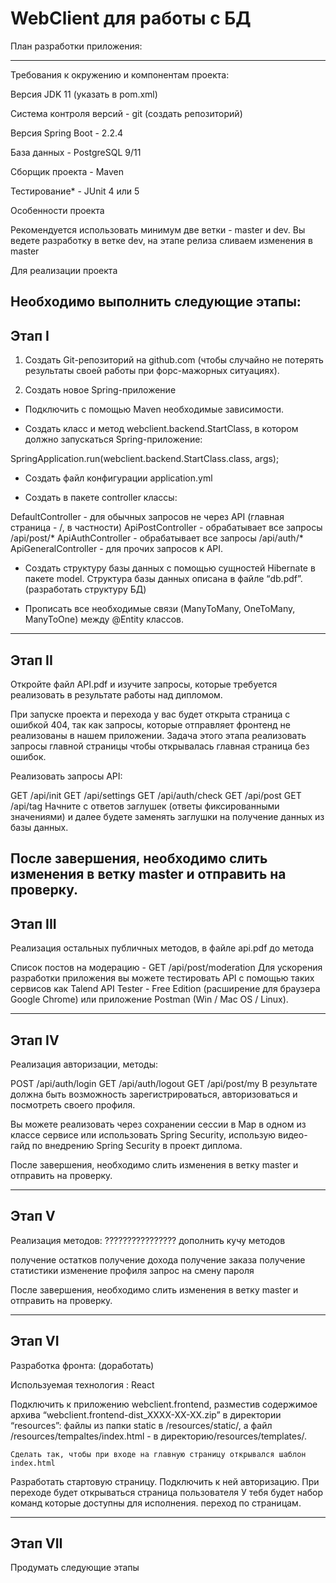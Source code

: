 # WebClient для работы с БД

План разработки приложения:

---------------------------------------------------------------------------------------------------------------------------------------------------------------------------------------------------------------------

Требования к окружению и компонентам проекта:


Версия JDK 11 (указать в pom.xml) 

Система контроля версий - git (создать репозиторий)

Версия Spring Boot - 2.2.4

База данных - PostgreSQL 9/11

Сборщик проекта - Maven

Тестирование* - JUnit 4 или 5


Особенности проекта

Рекомендуется использовать минимум две ветки - master и dev. Вы ведете разработку в ветке dev, на этапе релиза сливаем изменения в master

Для реализации проекта

Необходимо выполнить следующие этапы:
---------------------------------------------------------------------------------------------------------------------------------------------------------------------------------------------------------------------
Этап I
---------------------------------------------------------------------------------------------------------------------------------------------------------------------------------------------------------------------
1. Создать Git-репозиторий на github.com (чтобы случайно не потерять результаты своей работы при форс-мажорных ситуациях).

2. Создать новое Spring-приложение


- Подключить с помощью Maven необходимые зависимости.

- Создать класс и метод webclient.backend.StartClass, в котором должно запускаться Spring-приложение:


SpringApplication.run(webclient.backend.StartClass.class, args);


- Создать файл конфигурации application.yml

- Создать в пакете controller классы:


DefaultController - для обычных запросов не через API (главная страница - /, в частности)
ApiPostController - обрабатывает все запросы /api/post/*
ApiAuthController - обрабатывает все запросы /api/auth/*
ApiGeneralController - для прочих запросов к API.


- Создать структуру базы данных с помощью сущностей Hibernate в пакете model. Структура базы данных описана в файле “db.pdf”. (разработать структуру БД)

- Прописать все необходимые связи (ManyToMany, OneToMany, ManyToOne) между @Entity классов.

---------------------------------------------------------------------------------------------------------------------------------------------------------------------------------------------------------------------
Этап II
---------------------------------------------------------------------------------------------------------------------------------------------------------------------------------------------------------------------
Откройте файл API.pdf и изучите запросы, которые требуется реализовать в результате работы над дипломом.

При запуске проекта и перехода у вас будет открыта страница с ошибкой 404, так как запросы, которые отправляет фронтенд не реализованы в нашем приложении.
Задача этого этапа реализовать запросы главной страницы чтобы открывалась главная страница без ошибок.


Реализовать запросы API:

GET /api/init
GET /api/settings
GET /api/auth/check
GET /api/post
GET /api/tag
Начните с ответов заглушек (ответы фиксированными значениями) и далее будете заменять заглушки на получение данных из базы данных.

После завершения, необходимо слить изменения в ветку master и отправить на проверку.
---------------------------------------------------------------------------------------------------------------------------------------------------------------------------------------------------------------------
Этап III
---------------------------------------------------------------------------------------------------------------------------------------------------------------------------------------------------------------------
Реализация остальных публичных методов, в файле api.pdf до метода

Список постов на модерацию - GET /api/post/moderation
Для ускорения разработки приложения вы можете тестировать API с помощью таких сервисов как Talend API Tester - Free Edition (расширение для браузера Google Chrome) или приложение Postman (Win / Mac OS / Linux).


---------------------------------------------------------------------------------------------------------------------------------------------------------------------------------------------------------------------
Этап IV
---------------------------------------------------------------------------------------------------------------------------------------------------------------------------------------------------------------------

Реализация авторизации, методы:

POST /api/auth/login
GET /api/auth/logout
GET /api/post/my
В результате должна быть возможность зарегистрироваться, авторизоваться и посмотреть своего профиля.

Вы можете реализовать через сохранении сессии в Map в одном из классе сервисе или использовать Spring Security, использую видео-гайд по внедрению Spring Security в проект диплома.

После завершения, необходимо слить изменения в ветку master и отправить на проверку.

 ---------------------------------------------------------------------------------------------------------------------------------------------------------------------------------------------------------------------
Этап V
---------------------------------------------------------------------------------------------------------------------------------------------------------------------------------------------------------------------
Реализация методов: ???????????????? дополнить кучу методов

получение остатков
получение дохода
получение заказа
получение статистики
изменение профиля
запрос на смену пароля


После завершения, необходимо слить изменения в ветку master и отправить на проверку.


---------------------------------------------------------------------------------------------------------------------------------------------------------------------------------------------------------------------
Этап VI
---------------------------------------------------------------------------------------------------------------------------------------------------------------------------------------------------------------------

Разработка фронта: (доработать)

Используемая технология : React

Подключить к приложению webclient.frontend, разместив содержимое архива “webclient.frontend-dist_XXXX-XX-XX.zip” в директории “resources”:
файлы из папки static в /resources/static/, а файл /resources/tempaltes/index.html - в директорию/resources/templates/.

    Сделать так, чтобы при входе на главную страницу открывался шаблон index.html 

Разработать стартовую страницу. Подключить к ней авторизацию.
При переходе будет открываться страница пользователя
У тебя будет набор команд которые доступны для исполнения.
переход по страницам.

---------------------------------------------------------------------------------------------------------------------------------------------------------------------------------------------------------------------
Этап VII
---------------------------------------------------------------------------------------------------------------------------------------------------------------------------------------------------------------------
Продумать следующие этапы 